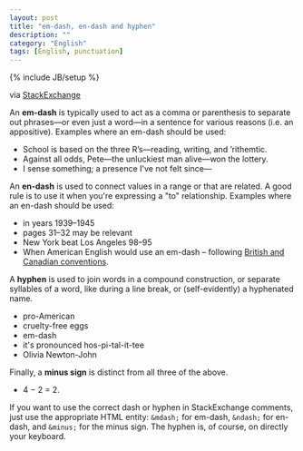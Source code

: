 ```yaml
---
layout: post
title: "em-dash, en-dash and hyphen"
description: ""
category: "English"
tags: [English, punctuation]
---
```

{% include JB/setup %}

via [StackExchange](http://english.stackexchange.com/questions/2116/when-should-i-use-an-em-dash-an-en-dash-and-a-hyphen)

An **em-dash** is typically used to act as a comma or parenthesis to separate out phrases—or even just a word—in a sentence for various reasons (i.e. an appositive). Examples where an em-dash should be used:

* School is based on the three R’s—reading, writing, and ’rithemtic.
* Against all odds, Pete—the unluckiest man alive—won the lottery.
* I sense something; a presence I've not felt since—

An **en-dash** is used to connect values in a range or that are related. A good rule is to use it when you're expressing a "to" relationship. Examples where an en-dash should be used:

* in years 1939–1945
* pages 31–32 may be relevant
* New York beat Los Angeles 98–95
* When American English would use an em-dash – following [British and Canadian conventions](https://en.wikipedia.org/wiki/Dash#En_dash_versus_em_dash).

A **hyphen** is used to join words in a compound construction, or separate syllables of a word, like during a line break, or (self-evidently) a hyphenated name.

* pro-American
* cruelty-free eggs
* em-dash
* it's pronounced hos-pi-tal-it-tee
* Olivia Newton-John

Finally, a **minus sign** is distinct from all three of the above.

* 4 − 2 = 2.

If you want to use the correct dash or hyphen in StackExchange comments, just use the appropriate HTML entity: `&mdash;` for em-dash, `&ndash;` for en-dash, and `&minus;` for the minus sign. The hyphen is, of course, on directly your keyboard.